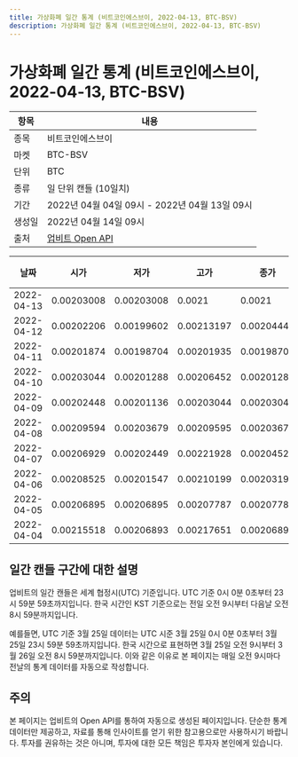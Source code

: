 ```yaml
---
title: 가상화폐 일간 통계 (비트코인에스브이, 2022-04-13, BTC-BSV)
description: 가상화폐 일간 통계 (비트코인에스브이, 2022-04-13, BTC-BSV)
---
```



가상화폐 일간 통계 (비트코인에스브이, 2022-04-13, BTC-BSV)
===

|항목|내용|
|--|--|
|종목|비트코인에스브이|
|마켓|BTC-BSV|
|단위|BTC|
|종류|일 단위 캔들 (10일치)|
|기간|2022년 04월 04일 09시 - 2022년 04월 13일 09시|
|생성일|2022년 04월 14일 09시|
|출처|[업비트 Open API](https://docs.upbit.com)|


|날짜|시가|저가|고가|종가|비고|
|--|--|--|--|--|--|
|2022-04-13|0.00203008|0.00203008|0.0021|0.0021|    |
|2022-04-12|0.00202206|0.00199602|0.00213197|0.00204444|    |
|2022-04-11|0.00201874|0.00198704|0.00201935|0.00198704|    |
|2022-04-10|0.00203044|0.00201288|0.00206452|0.00201288|    |
|2022-04-09|0.00202448|0.00201136|0.00203044|0.00203044|    |
|2022-04-08|0.00209594|0.00203679|0.00209595|0.00203679|    |
|2022-04-07|0.00206929|0.00202449|0.00221928|0.00204525|    |
|2022-04-06|0.00208525|0.00201547|0.00210199|0.0020319|    |
|2022-04-05|0.00206895|0.00206895|0.00207787|0.00207787|    |
|2022-04-04|0.00215518|0.00206893|0.00217651|0.00206893|    |


일간 캔들 구간에 대한 설명
---


업비트의 일간 캔들은 세계 협정시(UTC) 기준입니다. 
UTC 기준 0시 0분 0초부터 23시 59분 59초까지입니다. 
한국 시간인 KST 기준으로는 전일 오전 9시부터 다음날 오전 8시 59분까지입니다. 


예를들면, UTC 기준 3월 25일 데이터는 UTC 시준 3월 25일 0시 0분 0초부터 3월 25일 23시 59분 59초까지입니다. 
한국 시간으로 표현하면 3월 25일 오전 9시부터 3월 26일 오전 8시 59분까지입니다. 
이와 같은 이유로 본 페이지는 매일 오전 9시마다 전날의 통계 데이터를 자동으로 작성합니다. 


주의
---


본 페이지는 업비트의 Open API를 통하여 자동으로 생성된 페이지입니다. 
단순한 통계 데이터만 제공하고, 자료를 통해 인사이트를 얻기 위한 참고용으로만 사용하시기 바랍니다. 
투자를 권유하는 것은 아니며, 투자에 대한 모든 책임은 투자자 본인에게 있습니다. 

